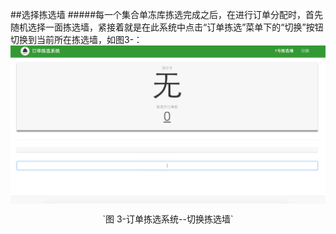 ##选择拣选墙
#####每一个集合单冻库拣选完成之后，在进行订单分配时，首先随机选择一面拣选墙，紧接着就是在此系统中点击“订单拣选”菜单下的“切换”按钮切换到当前所在拣选墙，如图3-：
<img src="images/选择拣选墙.png"  alt = "图 3-订单拣选系统--切换拣选墙" align=center />

 <p align=center> `图 3-订单拣选系统--切换拣选墙`</p>